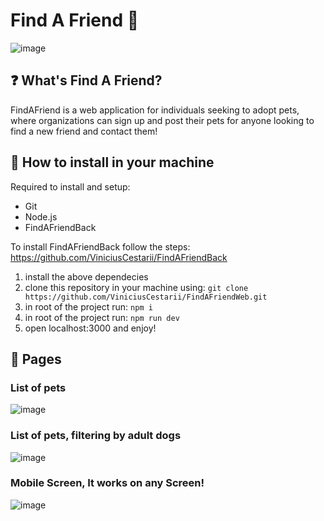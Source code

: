 # Find A Friend 🐶

![image](https://github.com/ViniciusCestarii/FindAFriendWeb/assets/124843824/6572571a-8539-407d-88c0-a22a34b6669e)

## ❓ What's Find A Friend?

FindAFriend is a web application for individuals seeking to adopt pets, where organizations can sign up and post their pets for anyone looking to find a new friend and contact them!

## 📱 How to install in your machine

Required to install and setup:
- Git
- Node.js
- FindAFriendBack

To install FindAFriendBack follow the steps: https://github.com/ViniciusCestarii/FindAFriendBack

1. install the above dependecies
2. clone this repository in your machine using: `git clone https://github.com/ViniciusCestarii/FindAFriendWeb.git`
3. in root of the project run: `npm i`
4. in root of the project run: `npm run dev`
5. open localhost:3000 and enjoy!

## 👀 Pages

### List of pets
![image](https://github.com/ViniciusCestarii/FindAFriendWeb/assets/124843824/cc15ee9a-4041-4c69-81c9-2e36d17d81a2)

### List of pets, filtering by adult dogs
![image](https://github.com/ViniciusCestarii/FindAFriendWeb/assets/124843824/923df51c-3d9e-4f75-b8af-e9acea5505e3)

### Mobile Screen, It works on any Screen!

![image](https://github.com/ViniciusCestarii/FindAFriendWeb/assets/124843824/15af63d5-f6ed-4e40-bda1-4ea1a9045eca)


